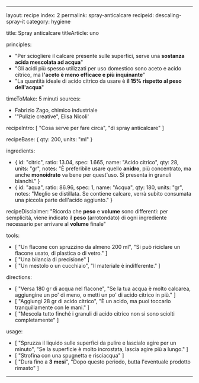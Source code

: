 ---

layout: recipe
index: 2
permalink: spray-anticalcare
recipeid: descaling-spray-it
category: hygiene

title: Spray anticalcare
titleArticle: uno

principles:
  - "Per sciogliere il calcare presente sulle superfici, serve una <strong>sostanza acida mescolata ad acqua</strong>"
  - "Gli acidi più spesso utilizzati per uso domestico sono aceto e acido citrico, ma <strong>l'aceto è meno efficace e più inquinante</strong>"
  - "La quantità ideale di acido citrico da usare è <strong>il 15% rispetto al peso dell'acqua</strong>"

timeToMake: 5 minuti
sources:
  - Fabrizio Zago, chimico industriale
  - '"Pulizie creative", Elisa Nicoli'

recipeIntro: [ "Cosa serve per fare circa", "di spray anticalcare" ]

recipeBase: { qty: 200, units: "ml" }

ingredients:
  - { id: "citric",
      ratio: 13.04,
      spec: 1.665,
      name: "Acido citrico",
      qty: 28,
      units: "gr",
      notes: "È preferibile usare quello <strong>anidro</strong>, più concentrato, ma anche <strong>monoidrato</strong> va bene per quest'uso. Si presenta in granuli bianchi." }
  - { id: "aqua",
      ratio: 86.96,
      spec: 1,
      name: "Acqua",
      qty: 180,
      units: "gr",
      notes: "Meglio se distillata. Se contiene calcare, verrà subito consumata una piccola parte dell'acido aggiunto." }

recipeDisclaimer: "Ricorda che <strong>peso</strong> e <strong>volume</strong> sono differenti: per semplicità, viene indicato il <strong>peso</strong> (arrotondato) di ogni ingrediente necessario per arrivare al <strong>volume</strong> finale"

tools:
  - [ "Un flacone con spruzzino da almeno <span class='qtyspan'><span data-qty='volume.base'>200</span> ml</span>", "Si può riciclare un flacone usato, di plastica o di vetro." ]
  - [ "Una bilancia di precisione" ]
  - [ "Un mestolo o un cucchiaio", "Il materiale è indifferente." ]

directions:
  - [ "Versa <span class='qtyspan'><span data-qty='aqua'>180</span> gr</span> di acqua nel flacone", "Se la tua acqua è molto calcarea, aggiungine un po' di meno, o metti un po' di acido citrico in più." ]
  - [ "Aggiungi <span class='qtyspan'><span data-qty='citric'>28</span> gr</span> di acido citrico", "È un acido, ma puoi toccarlo tranquillamente con le mani." ]
  - [ "Mescola tutto finché i granuli di acido citrico non si sono sciolti completamente" ]

usage:
  - [ "Spruzza il liquido sulle superfici da pulire e lascialo agire per un minuto", "Se la superficie è molto incrostata, lascia agire più a lungo." ]
  - [ "Strofina con una spugnetta e risciacqua" ]
  - [ "Dura fino a <strong>3 mesi</strong>", "Dopo questo periodo, butta l'eventuale prodotto rimasto" ]

---